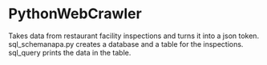 # PythonWebCrawler
Takes data from restaurant facility inspections and turns it into a json token.
sql_schemanapa.py creates a database and a table for the inspections.
sql_query prints the data in the table.  
